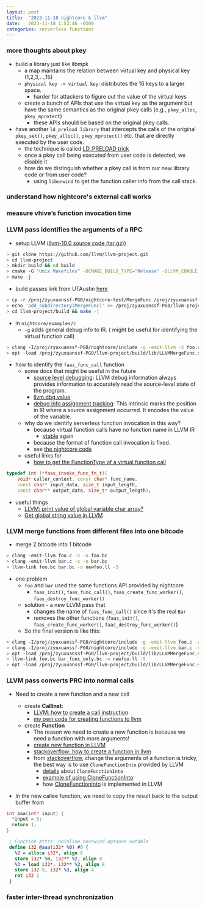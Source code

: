 ```yaml
---
layout: post
title:  "2023-11-18 nightcore & llvm"
date:   2023-11-18 1:53:46 -0500
categories: serverless functions
---
```

### more thoughts about pkey
- build a library just like libmpk
	+ a map maintains the relation between virtual key and physical key (1,2,3,...,15)
	+ `physical key -> virtual key`: distributes the 16 keys to a larger space.
		* harder for attackers to figure out the value of the virtual keys
	+ create a bunch of APIs that use the virtual key as the argument but have the same semantics as the original pkey calls (e.g., `pkey_alloc`, `pkey_mprotect`)
		* these APIs should be based on the original pkey calls. 
- have another `ld_preload library` that intercepts the calls of the original `pkey_set()`, `pkey_alloc()`, `pkey_mprotect()` etc. that are directly executed by the user code.
	+ the technique is called [LD_PRELOAD trick](https://stackoverflow.com/questions/426230/what-is-the-ld-preload-trick)
	+ once a pkey call being executed from user code is detected, we disable it
	+ how do we distinguish whether a pkey call is from our new library code or from user code?
		* using `libunwind` to get the function caller info from the call stack.

### understand how nightcore's external call works

### measure vhive’s function invocation time

### LLVM pass identifies the arguments of a RPC

- setup LLVM ([llvm-10.0 source code (tar.gz)](https://github.com/llvm/llvm-project/releases/tag/llvmorg-10.0.0))

```bash
> git clone https://github.com/llvm/llvm-project.git
> cd llvm-project
> mkdir build && cd build
> cmake -G "Unix Makefiles" -DCMAKE_BUILD_TYPE="Release" -DLLVM_ENABLE_PROJECTS="clang;clang-tools-extra;compiler-rt;lldb;lld" DLLVM_ENABLE_RUNTIMES="libcxx;libcxxabi" ../llvm
> make -j
```

- build passes
link from UTAustin [here](https://www.cs.utexas.edu/~pingali/CS380C/2020/assignments/llvm-guide.html)

```bash
> cp -r /proj/zyuxuanssf-PG0/nightcore-test/MergeFunc /proj/zyuxuanssf-PG0/llvm-project/llvm/lib/Transforms/
> echo 'add_subdirectory(MergeFunc)' >> /proj/zyuxuanssf-PG0/llvm-project/llvm/lib/CMakeList.txt
> cd llvm-project/build && make -j
```

- in `nightcore/examples/c`
  + `-g` adds general debug info to IR. ( might be useful for identifying the virtual function call)
  
```bash
> clang -I/proj/zyuxuanssf-PG0/nightcore/include -g -emit-llvm -S foo.c
> opt -load /proj/zyuxuanssf-PG0/llvm-project/build/lib/LLVMMergeFunc.so -MergeFunc < foo.ll > /dev/null
```

- how to identify the `faas_func_call` function
	+ some docs that might be useful in the future
		* [source level debugging](https://llvm.org/docs/SourceLevelDebugging.html): LLVM debug information always provides information to accurately read the source-level state of the program.
		* [llvm.dbg.value](https://llvm.org/docs/SourceLevelDebugging.html#llvm-dbg-value)	
		* [debug info assignment tracking](https://llvm.org/docs/AssignmentTracking.html): This intrinsic marks the position in IR where a source assignment occurred. It encodes the value of the variable.
	+ why do we identify serverless function invocation in this way?
		* because virtual function calls have no function name in LLVM IR
			- [vtable](https://llvm.org/devmtg/2021-11/slides/2021-RelativeVTablesinC.pdf) again  
		* because the format of function call invocation is fixed. 
		* see [the nightcore code](https://github.com/ut-osa/nightcore/blob/asplos-release/include/faas/worker_v1_interface.h#L22)
	+ useful links for 
		* [how to get the FunctionType of a virtual function call](https://stackoverflow.com/questions/14811587/how-to-get-functiontype-from-callinst-when-call-is-indirect-in-llvm)

```c++
typedef int (*faas_invoke_func_fn_t)(
    void* caller_context, const char* func_name,
    const char* input_data, size_t input_length,
    const char** output_data, size_t* output_length);
```

- useful things
	+ [LLVM: print value of global variable char array?](https://stackoverflow.com/questions/53960500/llvm-how-to-convert-constantexpr-to-constantdataarray-so-i-can-print-value-of)
	+ [Get global string value in LLVM](https://stackoverflow.com/questions/50818343/get-global-string-value-in-llvm)

### LLVM merge functions from different files into one bitcode
- merge 2 bitcode into 1 bitcode

```bash
> clang -emit-llvm foo.c -c -o foo.bc
> clang -emit-llvm bar.c -c -o bar.bc
> llvm-link foo.bc bar.bc -o newfoo.ll -S
```

- one problem
	+ `foo` and `bar` used the same functions API provided by nightcore
		* `faas_init()`, `faas_func_call()`, `faas_create_func_worker()`, `faas_destroy_func_worker()`
	+ solution - a new LLVM pass that
		* changes the name of `faas_func_call()` since it's the real `Bar`
		* removes the other functions (`faas_init()`, `faas_create_func_worker()`, `faas_destroy_func_worker()`)
	+ So the final version is like this:

```bash
> clang -I/proj/zyuxuanssf-PG0/nightcore/include -g -emit-llvm foo.c -c -o foo.bc
> clang -I/proj/zyuxuanssf-PG0/nightcore/include -g -emit-llvm bar.c -c -o bar.bc
> opt -load /proj/zyuxuanssf-PG0/llvm-project/build/lib/LLVMMergeFunc.so -ChangeFuncName bar.bc -o bar_func_only.bc
> llvm-link foo.bc bar_func_only.bc -o newfoo.ll -S
> opt -load /proj/zyuxuanssf-PG0/llvm-project/build/lib/LLVMMergeFunc.so -MergeFunc < newfoo.ll > /dev/null
```

### LLVM pass converts PRC into normal calls
- Need to create a new function and a new call
	+ create <strong>CallInst</strong>:
		* [LLVM: how to create a call instruction](https://llvm.org/doxygen/classllvm_1_1CallInst.html)
		* [my own code for creating functions to llvm](https://github.com/zyuxuan0115/cis573/blob/main/cis573lab11/src/Instrument.cpp)
	+ create <strong>Function</strong>
		* The reason we need to create a new function is because we need a function with more arguments! 
		* [create new function in LLVM](https://stackoverflow.com/questions/17297109/create-new-function-in-llvm)
		* [stackoverflow: how to create a function in llvm](https://stackoverflow.com/questions/56099023/llvm-insert-function-call-into-another-function)
		* from [stackoverflow](https://stackoverflow.com/questions/22494422/adding-an-argument-to-a-function-in-llvm), change the arguments of a function is tricky, the best way is to use `CloneFunctionInto` provided by LLVM
			- [details](https://llvm.org/doxygen/namespacellvm.html#ac1b2be839460bb277d4f07f4aa5225ac) about `CloneFunctionInto` 
			- [example of using CloneFunctionInto](https://stackoverflow.com/questions/16792357/using-clonefunctioninto-by-llvm)
			- how [CloneFunctionInto](https://llvm.org/doxygen/Cloning_8h_source.html) is implemented in LLVM

- In the new callee function, we need to copy the result back to the output buffer from  

```c++
int aaa(int* input) {
  *input = 5;
  return 1;
}
```

```llvm
 ; Function Attrs: noinline nounwind optnone uwtable
 define i32 @aaa(i32* %0) #0 {
   %2 = alloca i32*, align 8
   store i32* %0, i32** %2, align 8
   %3 = load i32*, i32** %2, align 8
   store i32 5, i32* %3, align 4
   ret i32 1
 }
```

### faster inter-thread synchronization

